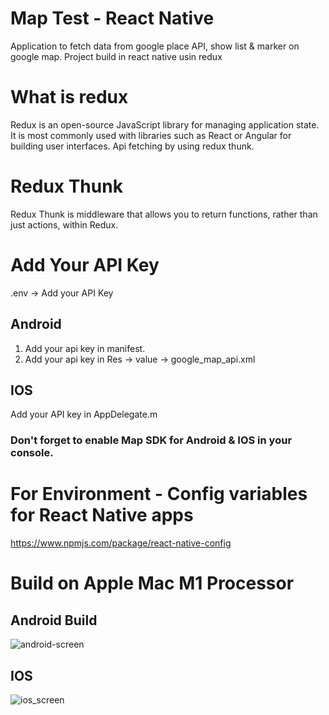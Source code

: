 # Map Test - React Native

Application to fetch data from google place API, show list & marker on google map.
Project build in react native usin redux


# What is redux

Redux is an open-source JavaScript library for managing application state. It is most commonly used with libraries such as React or Angular for building user interfaces. 
Api fetching by using redux thunk.


# Redux Thunk

Redux Thunk is middleware that allows you to return functions, rather than just actions, within Redux.

# Add Your API Key
.env -> Add your API Key

## Android 

1) Add your api key in manifest.
2) Add your api key in Res -> value -> google_map_api.xml

## IOS

Add your API key in AppDelegate.m

### Don't forget to enable Map SDK for Android & IOS in your console.


# For Environment - Config variables for React Native apps

https://www.npmjs.com/package/react-native-config


# Build on Apple Mac M1 Processor

## Android Build



![android-screen](https://user-images.githubusercontent.com/32450488/110284337-aa95c300-8007-11eb-9ecc-78d0a264709c.gif)



## IOS

![ios_screen](https://user-images.githubusercontent.com/32450488/110284403-c6996480-8007-11eb-891c-0c1a48b72520.gif)


